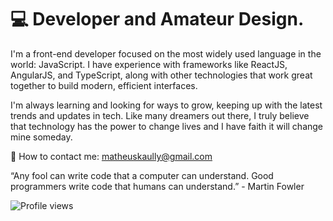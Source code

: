 # 💻 Developer and Amateur Design. 

I'm a front-end developer focused on the most widely used language in the world: JavaScript. I have experience with frameworks like ReactJS, AngularJS, and TypeScript, along with other technologies that work great together to build modern, efficient interfaces.

I'm always learning and looking for ways to grow, keeping up with the latest trends and updates in tech.
Like many dreamers out there, I truly believe that technology has the power to change lives and I have faith it will change mine someday.

📩 How to contact me: matheuskaully@gmail.com

“Any fool can write code that a computer can understand. Good programmers write code that humans can understand.” - Martin Fowler

![Profile views](https://komarev.com/ghpvc/?username=matheuskaully&color=blueviolet)
